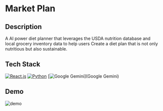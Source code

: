 # Market Plan

## Description

A AI power diet planner that leverages the USDA nutrition database and local grocery inventory data to help users 
Create a diet plan that is not only nutritious but also sustainable. 

## Tech Stack 
[![React.js](https://img.shields.io/badge/-ReactJs-61DAFB?logo=react&logoColor=white&style=for-the-badge)](React.js) 
[![Python](https://img.shields.io/badge/-Python-3776AB?logo=python&logoColor=yellow&style=for-the-badge)](Python) 
[![Google Gemini](https://img.shields.io/badge/Google%20Gemini-886FBF?logo=googlegemini&logoColor=fff&style=for-the-badge)](Google Gemini)


## Demo 

![demo](https://github.com/user-attachments/assets/2159daa8-7a68-4e46-80a3-2e37905c70bc)

